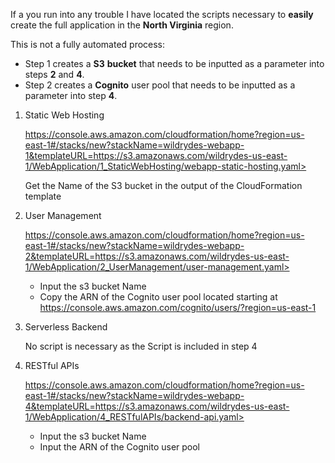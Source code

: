 If a you run into any trouble I have located the scripts necessary to **easily** create the full application in the **North Virginia** region.

This is not a fully automated process:

- Step 1 creates a **S3** **bucket** that needs to be inputted as a parameter into steps **2** and **4**.
- Step 2 creates a **Cognito** user pool that needs to be inputted as a parameter into step **4**.

 

1. Static Web Hosting

   https://console.aws.amazon.com/cloudformation/home?region=us-east-1#/stacks/new?stackName=wildrydes-webapp-1&templateURL=https://s3.amazonaws.com/wildrydes-us-east-1/WebApplication/1_StaticWebHosting/webapp-static-hosting.yaml>       

   Get the Name of the S3 bucket in the output of the CloudFormation template

2. User Management

   https://console.aws.amazon.com/cloudformation/home?region=us-east-1#/stacks/new?stackName=wildrydes-webapp-2&templateURL=https://s3.amazonaws.com/wildrydes-us-east-1/WebApplication/2_UserManagement/user-management.yaml>       

   - Input the s3 bucket Name
   - Copy the ARN of the Cognito user pool located starting at <https://console.aws.amazon.com/cognito/users/?region=us-east-1>       

3. Serverless Backend

   No script is necessary as the Script is included in step 4

4. RESTful APIs

   https://console.aws.amazon.com/cloudformation/home?region=us-east-1#/stacks/new?stackName=wildrydes-webapp-4&templateURL=https://s3.amazonaws.com/wildrydes-us-east-1/WebApplication/4_RESTfulAPIs/backend-api.yaml>       

   - Input the s3 bucket Name
   - Input the ARN of the Cognito user pool
